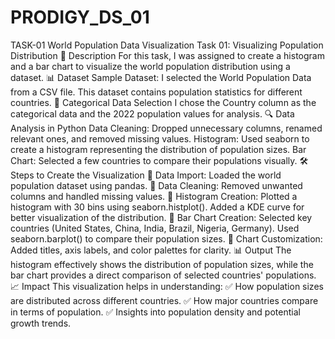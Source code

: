 # PRODIGY_DS_01
TASK-01
World Population Data Visualization
Task 01: Visualizing Population Distribution
📄 Description
For this task, I was assigned to create a histogram and a bar chart to visualize the world population distribution using a dataset.
📊 Dataset
Sample Dataset: I selected the World Population Data from a CSV file. This dataset contains population statistics for different countries.
📌 Categorical Data Selection
I chose the Country column as the categorical data and the 2022 population values for analysis.
🔍 Data Analysis in Python
Data Cleaning: Dropped unnecessary columns, renamed relevant ones, and removed missing values.
Histogram: Used seaborn to create a histogram representing the distribution of population sizes.
Bar Chart: Selected a few countries to compare their populations visually.
🛠 Steps to Create the Visualization
🔹 Data Import: Loaded the world population dataset using pandas.
🔹 Data Cleaning: Removed unwanted columns and handled missing values.
🔹 Histogram Creation:
Plotted a histogram with 30 bins using seaborn.histplot().
Added a KDE curve for better visualization of the distribution.
🔹 Bar Chart Creation:
Selected key countries (United States, China, India, Brazil, Nigeria, Germany).
Used seaborn.barplot() to compare their population sizes.
🔹 Chart Customization: Added titles, axis labels, and color palettes for clarity.
📊 Output
The histogram effectively shows the distribution of population sizes, while the bar chart provides a direct comparison of selected countries' populations.
📈 Impact
This visualization helps in understanding:
✅ How population sizes are distributed across different countries.
✅ How major countries compare in terms of population.
✅ Insights into population density and potential growth trends.
